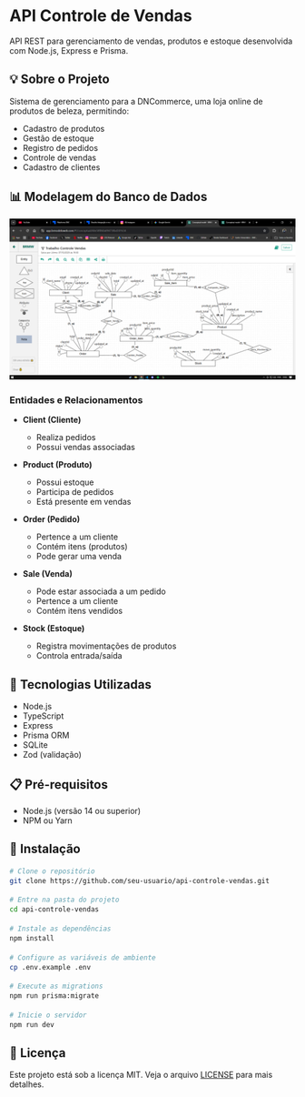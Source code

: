 # API Controle de Vendas

API REST para gerenciamento de vendas, produtos e estoque desenvolvida com Node.js, Express e Prisma.

## 💡 Sobre o Projeto

Sistema de gerenciamento para a DNCommerce, uma loja online de produtos de beleza, permitindo:

- Cadastro de produtos
- Gestão de estoque
- Registro de pedidos
- Controle de vendas
- Cadastro de clientes

## 📊 Modelagem do Banco de Dados

![Diagrama ER](./docs/database-diagram.png)

### Entidades e Relacionamentos

- **Client (Cliente)**
  - Realiza pedidos
  - Possui vendas associadas
- **Product (Produto)**
  - Possui estoque
  - Participa de pedidos
  - Está presente em vendas

- **Order (Pedido)**
  - Pertence a um cliente
  - Contém itens (produtos)
  - Pode gerar uma venda

- **Sale (Venda)**
  - Pode estar associada a um pedido
  - Pertence a um cliente
  - Contém itens vendidos

- **Stock (Estoque)**
  - Registra movimentações de produtos
  - Controla entrada/saída

## 🚀 Tecnologias Utilizadas

- Node.js
- TypeScript
- Express
- Prisma ORM
- SQLite
- Zod (validação)

## 📋 Pré-requisitos

- Node.js (versão 14 ou superior)
- NPM ou Yarn

## 🔧 Instalação

```bash
# Clone o repositório
git clone https://github.com/seu-usuario/api-controle-vendas.git

# Entre na pasta do projeto
cd api-controle-vendas

# Instale as dependências
npm install

# Configure as variáveis de ambiente
cp .env.example .env

# Execute as migrations
npm run prisma:migrate

# Inicie o servidor
npm run dev
```

## 📝 Licença

Este projeto está sob a licença MIT. Veja o arquivo [LICENSE](LICENSE) para mais detalhes.
